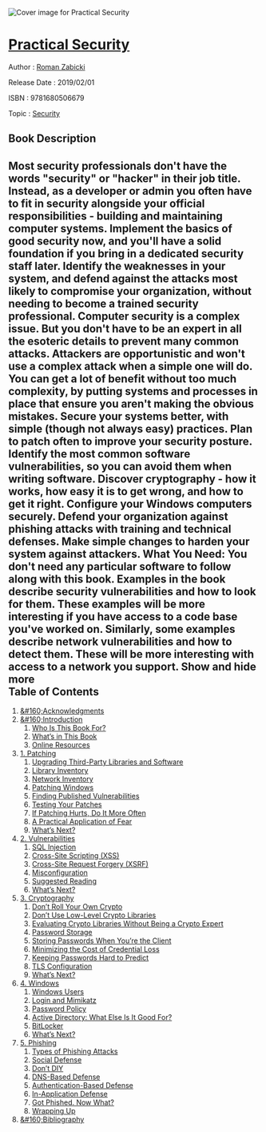 ![Cover image for Practical Security](https://imgdetail.ebookreading.net/cover/cover/security/EB9781680506679.jpg)

[Practical Security](https://ebookreading.net/view/book/Practical+Security-EB9781680506679_1.html "Practical Security")
====================================================================================================================

Author : [Roman Zabicki](https://ebookreading.net/search/author/Roman+Zabicki)

Release Date : 2019/02/01

ISBN : 9781680506679

Topic : [Security](https://ebookreading.net/search/category/security)

Book Description
-----------------

 Most security professionals don't have the words "security" or "hacker" in their job title. Instead, as a developer or admin you often have to fit in security alongside your official responsibilities - building and maintaining computer systems. Implement the basics of good security now, and you'll have a solid foundation if you bring in a dedicated security staff later. Identify the weaknesses in your system, and defend against the attacks most likely to compromise your organization, without needing to become a trained security professional.
Computer security is a complex issue. But you don't have to be an expert in all the esoteric details to prevent many common attacks. Attackers are opportunistic and won't use a complex attack when a simple one will do. You can get a lot of benefit without too much complexity, by putting systems and processes in place that ensure you aren't making the obvious mistakes. Secure your systems better, with simple (though not always easy) practices.
Plan to patch often to improve your security posture. Identify the most common software vulnerabilities, so you can avoid them when writing software. Discover cryptography - how it works, how easy it is to get wrong, and how to get it right. Configure your Windows computers securely. Defend your organization against phishing attacks with training and technical defenses.
Make simple changes to harden your system against attackers.
What You Need:
You don't need any particular software to follow along with this book. Examples in the book describe security vulnerabilities and how to look for them. These examples will be more interesting if you have access to a code base you've worked on. Similarly, some examples describe network vulnerabilities and how to detect them. These will be more interesting with access to a network you support.
        Show and hide more                
Table of Contents
-----------------

1. [&amp;#160;Acknowledgments](https://ebookreading.net/view/book/Practical+Security-EB9781680506679_7.html#d24e112)
1. [&amp;#160;Introduction](https://ebookreading.net/view/book/Practical+Security-EB9781680506679_8.html#d24e138)
    1. [Who Is This Book For?](https://ebookreading.net/view/book/Practical+Security-EB9781680506679_9.html#d24e147)
    1. [What’s in This Book](https://ebookreading.net/view/book/Practical+Security-EB9781680506679_10.html#d24e152)
    1. [Online Resources](https://ebookreading.net/view/book/Practical+Security-EB9781680506679_11.html#d24e177)
1. [1. Patching](https://ebookreading.net/view/book/Practical+Security-EB9781680506679_12.html#Patching.beginning)
    1. [Upgrading Third-Party Libraries and Software](https://ebookreading.net/view/book/Practical+Security-EB9781680506679_13.html#d24e216)
    1. [Library Inventory](https://ebookreading.net/view/book/Practical+Security-EB9781680506679_14.html#d24e334)
    1. [Network Inventory](https://ebookreading.net/view/book/Practical+Security-EB9781680506679_15.html#d24e614)
    1. [Patching Windows](https://ebookreading.net/view/book/Practical+Security-EB9781680506679_16.html#d24e879)
    1. [Finding Published Vulnerabilities](https://ebookreading.net/view/book/Practical+Security-EB9781680506679_17.html#d24e896)
    1. [Testing Your Patches](https://ebookreading.net/view/book/Practical+Security-EB9781680506679_18.html#d24e915)
    1. [If Patching Hurts, Do It More Often](https://ebookreading.net/view/book/Practical+Security-EB9781680506679_19.html#d24e935)
    1. [A Practical Application of Fear](https://ebookreading.net/view/book/Practical+Security-EB9781680506679_20.html#d24e961)
    1. [What’s Next?](https://ebookreading.net/view/book/Practical+Security-EB9781680506679_21.html#d24e967)
1. [2. Vulnerabilities](https://ebookreading.net/view/book/Practical+Security-EB9781680506679_22.html#Vulnerabilities.beg)
    1. [SQL Injection](https://ebookreading.net/view/book/Practical+Security-EB9781680506679_23.html#d24e1017)
    1. [Cross-Site Scripting (XSS)](https://ebookreading.net/view/book/Practical+Security-EB9781680506679_24.html#d24e2147)
    1. [Cross-Site Request Forgery (XSRF)](https://ebookreading.net/view/book/Practical+Security-EB9781680506679_25.html#Vulnerabilities.xsr)
    1. [Misconfiguration](https://ebookreading.net/view/book/Practical+Security-EB9781680506679_26.html#d24e2750)
    1. [Suggested Reading](https://ebookreading.net/view/book/Practical+Security-EB9781680506679_27.html#d24e2930)
    1. [What’s Next?](https://ebookreading.net/view/book/Practical+Security-EB9781680506679_28.html#d24e3003)
1. [3. Cryptography](https://ebookreading.net/view/book/Practical+Security-EB9781680506679_29.html#Cryptography.beginn)
    1. [Don’t Roll Your Own Crypto](https://ebookreading.net/view/book/Practical+Security-EB9781680506679_30.html#d24e3079)
    1. [Don’t Use Low-Level Crypto Libraries](https://ebookreading.net/view/book/Practical+Security-EB9781680506679_31.html#d24e3231)
    1. [Evaluating Crypto Libraries Without Being a Crypto Expert](https://ebookreading.net/view/book/Practical+Security-EB9781680506679_32.html#d24e3442)
    1. [Password Storage](https://ebookreading.net/view/book/Practical+Security-EB9781680506679_33.html#Crypto.password.sto)
    1. [Storing Passwords When You’re the Client](https://ebookreading.net/view/book/Practical+Security-EB9781680506679_34.html#d24e3655)
    1. [Minimizing the Cost of Credential Loss](https://ebookreading.net/view/book/Practical+Security-EB9781680506679_35.html#d24e3676)
    1. [Keeping Passwords Hard to Predict](https://ebookreading.net/view/book/Practical+Security-EB9781680506679_36.html#d24e3734)
    1. [TLS Configuration](https://ebookreading.net/view/book/Practical+Security-EB9781680506679_37.html#d24e3773)
    1. [What’s Next?](https://ebookreading.net/view/book/Practical+Security-EB9781680506679_38.html#d24e3805)
1. [4. Windows](https://ebookreading.net/view/book/Practical+Security-EB9781680506679_39.html#Windows.beginning)
    1. [Windows Users](https://ebookreading.net/view/book/Practical+Security-EB9781680506679_40.html#d24e3872)
    1. [Login and Mimikatz](https://ebookreading.net/view/book/Practical+Security-EB9781680506679_41.html#d24e3885)
    1. [Password Policy](https://ebookreading.net/view/book/Practical+Security-EB9781680506679_42.html#Windows.password.po)
    1. [Active Directory: What Else Is It Good For?](https://ebookreading.net/view/book/Practical+Security-EB9781680506679_43.html#d24e4025)
    1. [BitLocker](https://ebookreading.net/view/book/Practical+Security-EB9781680506679_44.html#d24e4047)
    1. [What’s Next?](https://ebookreading.net/view/book/Practical+Security-EB9781680506679_45.html#d24e4077)
1. [5. Phishing](https://ebookreading.net/view/book/Practical+Security-EB9781680506679_46.html#Phishing.beginning)
    1. [Types of Phishing Attacks](https://ebookreading.net/view/book/Practical+Security-EB9781680506679_47.html#d24e4099)
    1. [Social Defense](https://ebookreading.net/view/book/Practical+Security-EB9781680506679_48.html#d24e4159)
    1. [Don’t DIY](https://ebookreading.net/view/book/Practical+Security-EB9781680506679_49.html#d24e4213)
    1. [DNS-Based Defense](https://ebookreading.net/view/book/Practical+Security-EB9781680506679_50.html#d24e4220)
    1. [Authentication-Based Defense](https://ebookreading.net/view/book/Practical+Security-EB9781680506679_51.html#d24e4693)
    1. [In-Application Defense](https://ebookreading.net/view/book/Practical+Security-EB9781680506679_52.html#d24e4771)
    1. [Got Phished. Now What?](https://ebookreading.net/view/book/Practical+Security-EB9781680506679_53.html#d24e4788)
    1. [Wrapping Up](https://ebookreading.net/view/book/Practical+Security-EB9781680506679_54.html#d24e4816)
1. [&amp;#160;Bibliography](https://ebookreading.net/view/book/Practical+Security-EB9781680506679_55.html#d24e4827)

